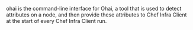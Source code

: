 ohai is the command-line interface for Ohai, a tool that is used to
detect attributes on a node, and then provide these attributes to Chef
Infra Client at the start of every Chef Infra Client run.